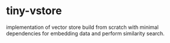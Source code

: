 # tiny-vstore
implementation of vector store build from scratch with minimal dependencies for embedding data and perform similarity search.
